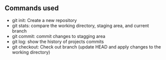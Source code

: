 ## Commands used

- git init: Create a new repository
- git stats: compare the working directory, staging area, and current branch
- git commit: commit changes to stagging area
- git log: show the history of projects commits
- git checkout: Check out branch (update HEAD and apply changes to the working directory)
